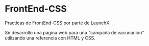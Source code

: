 # FrontEnd-CSS
Practicas de FrontEnd-CSS por parte de LaunchX.

Se desarrollo una pagina web para una "campaña de vacunación" utilizando una referencia con HTML y CSS.
